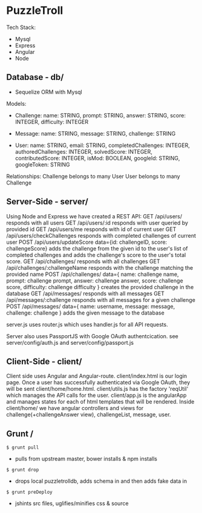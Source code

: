 # PuzzleTroll

Tech Stack:
- Mysql
- Express
- Angular
- Node

## Database - db/
- Sequelize ORM with Mysql

Models:
- Challenge:
  name: STRING,
  prompt: STRING,
  answer: STRING,
  score: INTEGER,
  difficulty: INTEGER

- Message: 
  name: STRING,
  message: STRING,
  challenge: STRING

- User:
  name: STRING,
  email: STRING,
  completedChallenges: INTEGER,
  authoredChallenges: INTEGER,
  solvedScore: INTEGER,
  contributedScore: INTEGER,
  isMod: BOOLEAN,
  googleId: STRING,
  googleToken: STRING

Relationships:
  Challenge belongs to many User
  User belongs to many Challenge


## Server-Side - server/
Using Node and Express we have created a REST API:
GET /api/users/      responds with all users
GET /api/users/:id  responds with user queried by provided id
GET /api/users/me   responds with id of current user
GET /api/users/checkChallenges    responds with completed challenges of current user
POST /api/users/updateScore data={id: challengeID, score: challengeScore} adds the challenge from the given id to the user's list of completed challenges and adds the challenge's score to the user's total score.
GET /api/challenges/  responds with all challenges
GET /api/challenges/:challengeName  responds with the challenge matching the provided name
POST /api/challenges/ data={
  name: challenge name,
  prompt: challenge prompt,
  answer: challenge answer,
  score: challenge score,
  difficulty: challenge difficulty
} 
creates the provided challenge in the database
GET /api/messages/  responds with all messages
GET /api/messages/:challenge responds with all messages for a given challenge
POST /api/messages/ data={
  name: username,
  message: message,
  challenge: challenge
}
adds the given message to the database

server.js uses router.js which uses handler.js for all API requests.

Server also uses PassportJS with Google OAuth authentcication. see server/config/auth.js and server/config/passport.js

## Client-Side - client/
Client side uses Angular and Angular-route.
client/index.html is our login page. Once a user has successfully authenticated via Google OAuth, they will be sent client/home/home.html.
client/utils.js has the factory 'reqUtil' which manages the API calls for the user.
client/app.js is the angularApp and manages states for each of html templates that will be rendered.
Inside client/home/ we have angular controllers and views for challenge(+challengeAnswer view), challengeList, message, user.


## Grunt / 
```
$ grunt pull
```
- pulls from upstream master, bower installs & npm installs
```
$ grunt drop
```
- drops local puzzletrolldb, adds schema in and then adds fake data in
```
$ grunt preDeploy
```
- jshints src files, uglifies/minifies css & source

